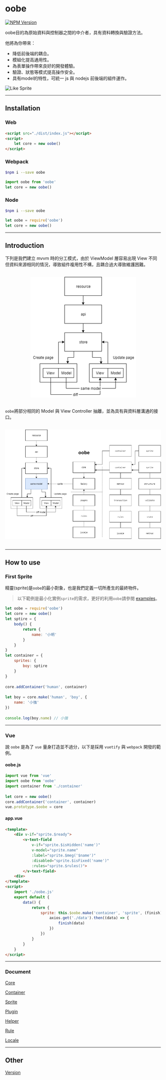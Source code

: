 # oobe

[![NPM Version][npm-image]][npm-url]

oobe目的為原始資料與控制器之間的中介者，具有資料轉換與驗證方法。

他將為你帶來：

* 降低前後端的耦合。
* 模組化提高通用性。
* 為表單操作帶來良好的開發體驗。
* 驗證、狀態等模式提高操作安全。
* 具有model的特性，可統一 js 與 nodejs 前後端的組件運作。

![Like Sprite][LinkSpriteImg]

---

## Installation

### Web

```html
<script src="./dist/index.js"></script>
<script>
    let core = new oobe()
</script>
```

### Webpack

```bash
$npm i --save oobe
```

```js
import oobe from 'oobe'
let core = new oobe()
```

### Node
```bash
$npm i --save oobe
```

```js
let oobe = require('oobe')
let core = new oobe()
```

---

## Introduction

下列是我們建立 mvvm 時的分工模式，由於 ViewModel 層容易出現 View 不同但資料來源相同的情況，導致組件複用性不構，且耦合過大導致維護困難。

<br>
<div style="text-align: center">
    <img src="./assets/oobe1.png">
</div>
<br>

`oobe`將部分相同的 Model 與 View Controller 抽離，並為具有與資料層溝通的接口。

<br>
<div style="text-align: center">
    <img src="./assets/oobe2.png">
</div>
<br>

---

## How to use

### First Sprite

精靈(sprite)是`oobe`的最小對象，也是我們定義一切所產生的最終物件。

> 以下範例是最小化實例`sprite`的需求，更好的利用`oobe`請參閱 [examples](https://github.com/SoftChef/oobe/tree/master/examples/)。

```js
let oobe = require('oobe')
let core = new oobe()
let sptire = {
    body() {
        return {
            name: '小明'
        }
    }
}
let container = {
    sprites: {
        boy: sptire
    }
}

core.addContainer('human', container)

let boy = core.make('human', 'boy', {
    name: '小強'
})

console.log(boy.name) // 小強
```

---

### Vue

說 `oobe` 是為了 `vue` 量身打造並不過分，以下是採用 `vuetify` 與 `webpack` 開發的範例。

#### oobe.js

```js
import vue from 'vue'
import oobe from 'oobe'
import container from './container'

let core = new oobe()
core.addContainer('container', container)
vue.prototype.$oobe = core
```

#### app.vue

```html
<template>
    <div v-if="sprite.$ready">
        <v-text-field
            v-if="sprite.$isHidden('name')"
            v-model="sprite.name"
            :label="sprite.$meg('$name')"
            :disabled="sprite.$isFixed('name')"
            :rules="sprite.$rules()">
        </v-text-field>
    <div>
</template>
<script>
    import './oobe.js'
    export default {
        data() {
            return {
                sprite: this.$oobe.make('container', 'sprite', (finish) => {
                    axios.get('./data').then((data) => {
                        finish(data)
                    })
                })
            }
        }
    }
</script>
```

---

### Document

[Core](https://softchef.github.io/oobe/document/document)

[Container](https://softchef.github.io/oobe/document/document)

[Sprite](https://softchef.github.io/oobe/document/document)

[Plugin](https://softchef.github.io/oobe/document/document)

[Helper](https://softchef.github.io/oobe/document/document)

[Rule](https://softchef.github.io/oobe/document/document)

[Locale](https://softchef.github.io/oobe/document/document)

---

## Other

[Version](https://softchef.github.io/oobe/assets/version)

[LinkSpriteImg]: https://softchef.github.io/oobe/assets/like_sprite.jpg
[Flow]: https://softchef.github.io/oobe/document/flow.png
[npm-image]: https://img.shields.io/npm/v/oobe.svg
[npm-url]: https://npmjs.org/package/oobe